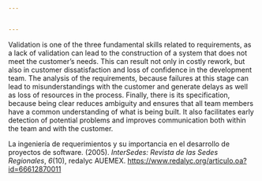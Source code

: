 ```yaml
---


---
```


<p>Validation is one of the three fundamental skills related to requirements, as a lack of validation can lead to the construction of a system that does not meet the customer’s needs. This can result not only in costly rework, but also in customer dissatisfaction and loss of confidence in the development team. The analysis of the requirements, because failures at this stage can lead to misunderstandings with the customer and generate delays as well as loss of resources in the process. Finally, there is its specification, because being clear reduces ambiguity and ensures that all team members have a common understanding of what is being built. It also facilitates early detection of potential problems and improves communication both within the team and with the customer.</p>
<p>La ingeniería de requerimientos y su importancia en el desarrollo de proyectos de software. (2005). <em>InterSedes: Revista de las Sedes Regionales</em>, <em>6</em>(10), redalyc AUEMEX. <a href="https://www.redalyc.org/articulo.oa?id=66612870011">https://www.redalyc.org/articulo.oa?id=66612870011</a></p>

